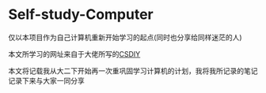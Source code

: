 # Self-study-Computer
仅以本项目作为自己计算机重新开始学习的起点(同时也分享给同样迷茫的人)

本文所学习的网址来自于大佬所写的[CSDIY](https://csdiy.wiki/%E4%BD%BF%E7%94%A8%E6%8C%87%E5%8D%97/)


本文将记载我从大二下开始再一次重巩固学习计算机的计划，我将我所记录的笔记记录下来与大家一同分享
